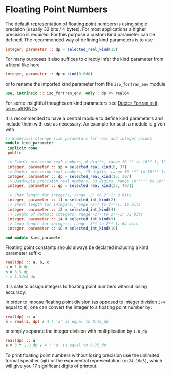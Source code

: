 

# Floating Point Numbers


The default representation of floating point numbers is using single precision
(usually 32 bits / 4 bytes). For most applications a higher precision is required.
For this purpose a custom kind parameter can be defined.
The recommended way of defining kind parameters is to use



```f
integer, parameter :: dp = selected_real_kind(15)

```


For many purposes it also suffices to directly infer the kind parameter from
a literal like here



```f
integer, parameter :: dp = kind(0.0d0)

```


or to rename the imported kind parameter from the `iso_fortran_env` module



```f
use, intrinsic :: iso_fortran_env, only : dp => real64

```


For some insightful thoughts on kind parameters see
[Doctor Fortran in it takes all KINDs](https://web.archive.org/web/20200930090137/https://stevelionel.com/drfortran/2017/03/27/doctor-fortran-in-it-takes-all-kinds/).


It is recommended to have a central module to define kind parameters and include
them with use as necessary. An example for such a module is given with



```f
!> Numerical storage size parameters for real and integer values
module kind_parameter
 implicit none
 public

 !> Single precision real numbers, 6 digits, range 10⁻³⁷ to 10³⁷-1; 32 bits
 integer, parameter :: sp = selected_real_kind(6, 37)
 !> Double precision real numbers, 15 digits, range 10⁻³⁰⁷ to 10³⁰⁷-1; 64 bits
 integer, parameter :: dp = selected_real_kind(15, 307)
 !> Quadruple precision real numbers, 33 digits, range 10⁻⁴⁹³¹ to 10⁴⁹³¹-1; 128 bits
 integer, parameter :: qp = selected_real_kind(33, 4931)

 !> Char length for integers, range -2⁷ to 2⁷-1; 8 bits
 integer, parameter :: i1 = selected_int_kind(2)
 !> Short length for integers, range -2¹⁵ to 2¹⁵-1; 16 bits
 integer, parameter :: i2 = selected_int_kind(4)
 !> Length of default integers, range -2³¹ to 2³¹-1; 32 bits
 integer, parameter :: i4 = selected_int_kind(9)
 !> Long length for integers, range -2⁶³ to 2⁶³-1; 64 bits
 integer, parameter :: i8 = selected_int_kind(18)

end module kind_parameter

```


Floating point constants should always be declared including a kind parameter suffix:



```f
real(dp) :: a, b, c
a = 1.0_dp
b = 3.5_dp
c = 1.34e8_dp

```


It is safe to assign integers to floating point numbers without losing accuracy:


In order to impose floating point division (as opposed to integer
division `3/4` equal to `0`), one can convert the integer to a floating
point number by:



```f
real(dp) :: a
a = real(3, dp) / 4 ! 'a' is equal to 0.75_dp

```


or simply separate the integer division with multiplication by `1.0_dp`



```f
real(dp) :: a
a = 3 * 1.0_dp / 4 ! 'a' is equal to 0.75_dp

```


To print floating point numbers without losing precision use the unlimited
format specifier `(g0)` or the exponential representation `(es24.16e3)`,
which will give you 17 significant digits of printout.












